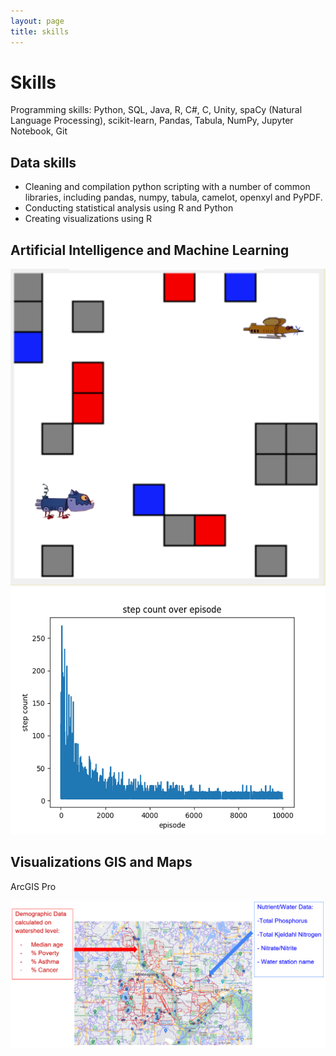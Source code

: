 ```yaml
---
layout: page
title: skills
---
```


# Skills

Programming skills: Python, SQL, Java, R, C#, C, Unity, spaCy (Natural Language Processing), scikit-learn, Pandas, Tabula, NumPy, Jupyter Notebook, Git

## Data skills

- Cleaning and compilation python scripting with a number of common libraries, including pandas, numpy, tabula, camelot, openxyl and PyPDF.
- Conducting statistical analysis using R and Python
- Creating visualizations using R 

## Artificial Intelligence and Machine Learning
![Alt text](assets/img/ai2.PNG)
![Alt text](assets/img/ai-graph.png)

## Visualizations GIS and Maps 

ArcGIS Pro 

![Alt text](assets/img/map.PNG)






